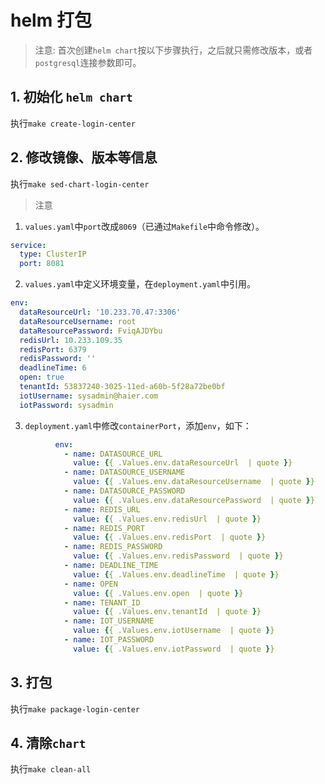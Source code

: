 # helm 打包

> 注意: 首次创建`helm chart`按以下步骤执行，之后就只需修改版本，或者`postgresql`连接参数即可。

## 1. 初始化 `helm chart`

执行`make create-login-center`

## 2. 修改镜像、版本等信息

执行`make sed-chart-login-center`

> 注意

1. `values.yaml`中`port`改成`8069`（已通过`Makefile`中命令修改）。

```yaml
service:
  type: ClusterIP
  port: 8081
```

2. `values.yaml`中定义环境变量，在`deployment.yaml`中引用。

```yaml
env:
  dataResourceUrl: '10.233.70.47:3306'
  dataResourceUsername: root
  dataResourcePassword: FviqAJDYbu
  redisUrl: 10.233.109.35
  redisPort: 6379
  redisPassword: ''
  deadlineTime: 6
  open: true
  tenantId: 53837240-3025-11ed-a60b-5f28a72be0bf
  iotUsername: sysadmin@haier.com
  iotPassword: sysadmin
```

3. `deployment.yaml`中修改`containerPort`，添加`env`，如下：

```yaml
          env:
            - name: DATASOURCE_URL
              value: {{ .Values.env.dataResourceUrl  | quote }}
            - name: DATASOURCE_USERNAME
              value: {{ .Values.env.dataResourceUsername  | quote }}
            - name: DATASOURCE_PASSWORD
              value: {{ .Values.env.dataResourcePassword  | quote }}
            - name: REDIS_URL
              value: {{ .Values.env.redisUrl  | quote }}
            - name: REDIS_PORT
              value: {{ .Values.env.redisPort  | quote }}
            - name: REDIS_PASSWORD
              value: {{ .Values.env.redisPassword  | quote }}
            - name: DEADLINE_TIME
              value: {{ .Values.env.deadlineTime  | quote }}
            - name: OPEN
              value: {{ .Values.env.open  | quote }}
            - name: TENANT_ID
              value: {{ .Values.env.tenantId  | quote }}
            - name: IOT_USERNAME
              value: {{ .Values.env.iotUsername  | quote }}
            - name: IOT_PASSWORD
              value: {{ .Values.env.iotPassword  | quote }}
```

## 3. 打包

执行`make package-login-center`

## 4. 清除`chart`

执行`make clean-all`
